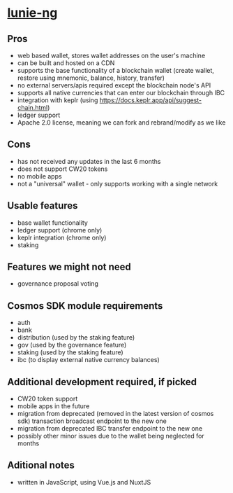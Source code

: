 # [lunie-ng](https://github.com/tendermint/lunie-ng)

## Pros
- web based wallet, stores wallet addresses on the user's machine
- can be built and hosted on a CDN
- supports the base functionality of a blockchain wallet (create wallet, restore using mnemonic, balance, history, transfer)
- no external servers/apis required except the blockchain node's API
- supports all native currencies that can enter our blockchain through IBC
- integration with keplr (using https://docs.keplr.app/api/suggest-chain.html)
- ledger support
- Apache 2.0 license, meaning we can fork and rebrand/modify as we like

## Cons
- has not received any updates in the last 6 months
- does not support CW20 tokens
- no mobile apps
- not a "universal" wallet - only supports working with a single network

## Usable features
- base wallet functionality
- ledger support (chrome only)
- keplr integration (chrome only)
- staking

## Features we might not need
- governance proposal voting

## Cosmos SDK module requirements
- auth
- bank
- distribution (used by the staking feature)
- gov (used by the governance feature)
- staking (used by the staking feature)
- ibc (to display external native currency balances)

## Additional development required, if picked
- CW20 token support
- mobile apps in the future
- migration from deprecated (removed in the latest version of cosmos sdk) transaction broadcast endpoint to the new one
- migration from deprecated IBC transfer endpoint to the new one
- possibly other minor issues due to the wallet being neglected for months

## Aditional notes
- written in JavaScript, using Vue.js and NuxtJS